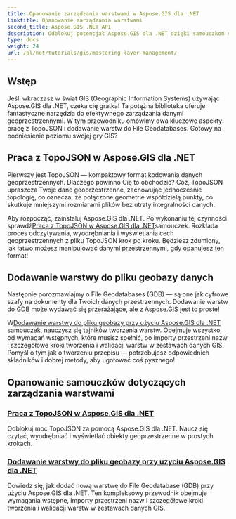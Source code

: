 ```yaml
---
title: Opanowanie zarządzania warstwami w Aspose.GIS dla .NET
linktitle: Opanowanie zarządzania warstwami
second_title: Aspose.GIS .NET API
description: Odblokuj potencjał Aspose.GIS dla .NET dzięki samouczkom na temat TopoJSON i File Geodatabases. Uprość zarządzanie warstwami.
type: docs
weight: 24
url: /pl/net/tutorials/gis/mastering-layer-management/
---
```

## Wstęp

Jeśli wkraczasz w świat GIS (Geographic Information Systems) używając Aspose.GIS dla .NET, czeka cię gratka! Ta potężna biblioteka oferuje fantastyczne narzędzia do efektywnego zarządzania danymi geoprzestrzennymi. W tym przewodniku omówimy dwa kluczowe aspekty: pracę z TopoJSON i dodawanie warstw do File Geodatabases. Gotowy na podniesienie poziomu swojej gry GIS?

## Praca z TopoJSON w Aspose.GIS dla .NET

Pierwszy jest TopoJSON — kompaktowy format kodowania danych geoprzestrzennych. Dlaczego powinno Cię to obchodzić? Cóż, TopoJSON upraszcza Twoje dane geoprzestrzenne, zachowując jednocześnie topologię, co oznacza, że połączone geometrie współdzielą punkty, co skutkuje mniejszymi rozmiarami plików bez utraty integralności danych. 

 Aby rozpocząć, zainstaluj Aspose.GIS dla .NET. Po wykonaniu tej czynności sprawdź[Praca z TopoJSON w Aspose.GIS dla .NET](./working-with-topojson/)samouczek. Rozkłada proces odczytywania, wyodrębniania i wyświetlania cech geoprzestrzennych z pliku TopoJSON krok po kroku. Będziesz zdumiony, jak łatwo możesz manipulować danymi przestrzennymi, gdy opanujesz ten format!

## Dodawanie warstwy do pliku geobazy danych

Następnie porozmawiajmy o File Geodatabases (GDB) — są one jak cyfrowe szafy na dokumenty dla Twoich danych przestrzennych. Dodawanie warstw do GDB może wydawać się przerażające, ale z Aspose.GIS jest to proste! 

 W[Dodawanie warstwy do pliku geobazy przy użyciu Aspose.GIS dla .NET](./add-layer-to-file-geo-database/) samouczek, nauczysz się tajników tworzenia warstw. Obejmuje wszystko, od wymagań wstępnych, które musisz spełnić, po importy przestrzeni nazw i szczegółowe kroki tworzenia i walidacji warstw w zestawach danych GIS. Pomyśl o tym jak o tworzeniu przepisu — potrzebujesz odpowiednich składników i dobrej metody, aby ugotować coś pysznego!

## Opanowanie samouczków dotyczących zarządzania warstwami
### [Praca z TopoJSON w Aspose.GIS dla .NET](./working-with-topojson/)
Odblokuj moc TopoJSON za pomocą Aspose.GIS dla .NET. Naucz się czytać, wyodrębniać i wyświetlać obiekty geoprzestrzenne w prostych krokach.
### [Dodawanie warstwy do pliku geobazy przy użyciu Aspose.GIS dla .NET](./add-layer-to-file-geo-database/)
Dowiedz się, jak dodać nową warstwę do File Geodatabase (GDB) przy użyciu Aspose.GIS dla .NET. Ten kompleksowy przewodnik obejmuje wymagania wstępne, importy przestrzeni nazw i szczegółowe kroki tworzenia i walidacji warstw w zestawach danych GIS.